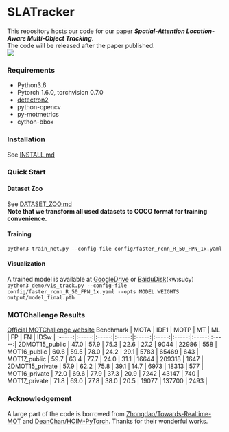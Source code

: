 # SLATracker
This repository hosts our code for our paper ***Spatial-Attention Location-Aware Multi-Object Tracking***.  
The code will be released after the paper published.  
![](https://github.com/JunnHan/SLATracker/blob/main/assets/MOT17-03.gif)  
### Requirements
- Python3.6
- Pytorch 1.6.0, torchvision 0.7.0
- [detectron2](https://github.com/facebookresearch/detectron2)
- python-opencv
- py-motmetrics
- cython-bbox
### Installation
See [INSTALL.md](https://github.com/facebookresearch/detectron2/blob/master/INSTALL.md)
### Quick Start
#### Dataset Zoo
See [DATASET_ZOO.md](https://github.com/Zhongdao/Towards-Realtime-MOT/blob/master/DATASET_ZOO.md)  
**Note that we transform all used datasets to COCO format for training convenience.**
#### Training
`python3 train_net.py --config-file config/faster_rcnn_R_50_FPN_1x.yaml`  
#### Visualization
A trained model is available at [GoogleDrive](https://drive.google.com/drive/folders/1bfaB9MRSyv_2AfmJYhu2WgiiMA2w8yje?usp=sharing) or [BaiduDisk](https://pan.baidu.com/s/126b0q2OI9Q9diDEvus3p4Q)(kw:sucy)  
`python3 demo/vis_track.py --config-file config/faster_rcnn_R_50_FPN_1x.yaml --opts MODEL.WEIGHTS output/model_final.pth`
### MOTChallenge Results
[Official MOTChallenge website](https://motchallenge.net/)
Benchmark | MOTA | IDF1 | MOTP | MT | ML | FP | FN | IDSw |
:-----:|:-----:|:-----:|:-----:|:-----:|:-----:|:-----:|:-----:|:-----:|
2DMOT15_public | 47.0 | 57.9 | 75.3 | 22.6 | 27.2 | 9044 | 22986 | 558 |
MOT16_public | 60.6 | 59.5 | 78.0 | 24.2 | 29.1 | 5783 | 65469 | 643 |
MOT17_public | 59.7 | 63.4 | 77.7 | 24.0 | 31.1 | 16644 | 209318 | 1647 |
2DMOT15_private | 57.9 | 62.2 | 75.8 | 39.1 | 14.7 | 6973 | 18313 | 577 |
MOT16_private | 72.0 | 69.6 | 77.9 | 37.3 | 20.9 | 7242 | 43147 | 740 |
MOT17_private | 71.8 | 69.0 | 77.8 | 38.0 | 20.5 | 19077 | 137700 | 2493 |
### Acknowledgement
A large part of the code is borrowed from [Zhongdao/Towards-Realtime-MOT](https://github.com/Zhongdao/Towards-Realtime-MOT) and [DeanChan/HOIM-PyTorch](https://github.com/DeanChan/HOIM-PyTorch). Thanks for their wonderful works.
